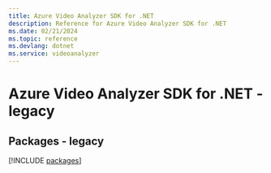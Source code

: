 ```yaml
---
title: Azure Video Analyzer SDK for .NET
description: Reference for Azure Video Analyzer SDK for .NET
ms.date: 02/21/2024
ms.topic: reference
ms.devlang: dotnet
ms.service: videoanalyzer
---
```

# Azure Video Analyzer SDK for .NET - legacy
## Packages - legacy
[!INCLUDE [packages](video-analyzer-index.md)]